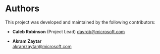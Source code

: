 # Authors

This project was developed and maintained by the following contributors:

- **Caleb Robinson** (Project Lead)
  davrob@microsoft.com

- **Akram Zaytar**  
  akramzaytar@microsoft.com

